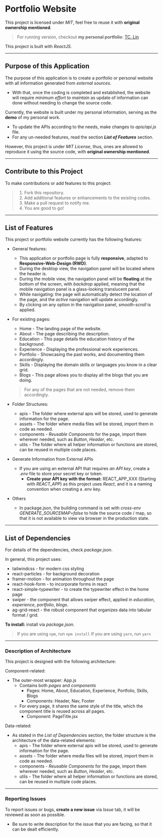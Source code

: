 # Portfolio Website

This project is licensed under *MIT*, feel free to reuse it with **original ownership mentioned**.

> For running version, checkout **my personal portfolio**: [TC. Lin](https://tclin.jastudio-tech.com/)

This project is built with *ReactJS*.

---

## Purpose of this Application

The purpose of this application is to create a portfolio or personal website with all information generated from *external sources*.
* With that, once the coding is completed and established, the website will require *minimum effort to maintain* as update of information can done without needing to change the source code. 

Currently, the website is built under my personal information, serving as the **demo** of my personal work.
* To update the APIs according to the needs, make changes to *apis/api.js* file.
* For any un-needed features, read the section ***List of Features*** section.

However, this project is under *MIT License*, thus, ones are allowed to reproduce it using the source code, with **original ownership mentioned**.

---

## Contribute to this Project

To make contributions or add features to this project:
> 1. Fork this repository.
> 2. Add additional features or enhancements to the existing codes.
> 3. Make a pull request to notify me.
> 4. You are good to go!

---

## List of Features

This project or portfolio website currently has the following features:
* General features:
  * This application or portfolio page is fully **responsive**, adapted to **Responsive-Web-Design (RWD)**.
  * During the desktop view, the navigation panel will be located where the header is.
  * During the mobile view, the navigation panel will be **floating** at the bottom of the screen, with *backdrop* applied, meaning that the mobile navigation panel is a glass-looking translucent panel.
  * While navigating: the page will automatically detect the location of the page, and the *active* navigation will update accordingly.
  * By clicking on any option in the navigation panel, *smooth-scroll* is applied.

* For existing pages:
  * Home - The landing page of the website.
  * About - The page describing the description.
  * Education - This page details the education history of the background.
  * Experience - Displaying the professional work experiences.
  * Portfolio - Showcasing the past works, and documenting them accordingly.
  * Skills - Displaying the domain skills or languages you know in a clear grid.
  * Blogs - This page allows you to display all the blogs that you are doing.
  > For any of the pages that are not needed, remove them accordingly.

* Folder Structures:
  * apis - The folder where external apis will be stored, used to generate information for the page.
  * assets - The folder where media files will be stored, import them in code as needed.
  * components - *Reusable Components* for the page, import them wherever needed, such as *Button*, *Header*, etc.
  * utils - The folder where all helper information or functions are stored, can be reused in multiple code places.

* Generate Information from External APIs
  * If you are using an external API that requires *an API key*, create a *.env* file to store your secret key or token.
    * **Create your API key with the format:** REACT_APP_XXX (Starting with *REACT_APP*) as this project uses *React*, and it is a naming convention when creating a .env key.

* Others
  * In package.json, the building command is set with *cross-env GENERATE_SOURCEMAP=false* to hide the source code / map, so that it is not available to view via browser in the production state.
   
---

## List of Dependencies

For details of the dependencies, check *package.json*.

In general, this project uses:
* tailwindcss - for modern css styling
* react-particles - for background decoration
* framer-motion - for animation throughout the page
* react-hook-form - to incorporate forms in react
* react-simple-typewriter - to create the typewriter effect in the home page
* swiper - the component that allows swiper effect, applied in *education*, *experience*, *portfolio*, *blogs*.
* ag-grid-react - the robust component that organizes data into tabular format / grid.

**To install:** install via *package.json*.
> If you are using `npm`, run `npm install`
> If you are using `yarn`, run `yarn`

---

### Description of Architecture

This project is designed with the following architecture:

Component-related:
* The outer-most wrapper: App.js
  * Contains both *pages* and *components*
     * Pages: Home, About, Education, Experience, Portfolio, Skills, Blogs
     * Components: Header, Nav, Footer
   * For every page, it shares the same style of the title, which the component title is reused across all pages.
     * Component: PageTitle.jsx
    
 
Data-related:
* As stated in the *List of Dependencies* section, the folder structure is the architecture of the data-related elements:
  * apis - The folder where external apis will be stored, used to generate information for the page.
  * assets - The folder where media files will be stored, import them in code as needed.
  * components - *Reusable Components* for the page, import them wherever needed, such as *Button*, *Header*, etc.
  * utils - The folder where all helper information or functions are stored, can be reused in multiple code places.

---

### Reporting Issues

To report issues or bugs, **create a new issue** via *Issue* tab, it will be reviewed as soon as possible.
* Be sure to write description for the issue that you are facing, so that it can be dealt efficiently.
